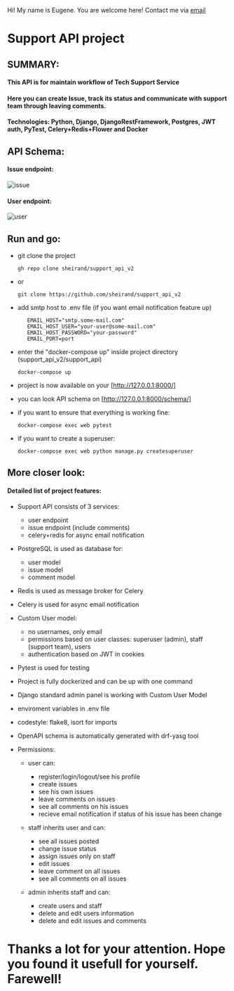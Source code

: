   Hi! My name is Eugene. You are welcome here! Contact me via [email](mailto:eugene.osakovich@gmail.com)
 
 # Support API project
 
 ## SUMMARY:
 #### This API is for maintain workflow of Tech Support Service

 #### Here you can create Issue, track its status and communicate with support team through leaving comments.
 
 #### Technologies: Python, Django, DjangoRestFramework, Postgres, JWT auth, PyTest, Celery+Redis+Flower and Docker
 
 ## API Schema:
 
#### Issue endpoint:
![issue](https://user-images.githubusercontent.com/67389118/173232316-d7cd043c-ca25-42b8-ac5c-e36680205c60.jpg)
#### User endpoint:
![user](https://user-images.githubusercontent.com/67389118/173232324-1fd31f0d-d3c1-421d-934b-b3349322c08d.jpg)

## Run and go:
- git clone the project
 
      gh repo clone sheirand/support_api_v2
      
- or
    
      git clone https://github.com/sheirand/support_api_v2

- add smtp host to .env file (if you want email notification feature up)

  ```EMAIL_USE_TLS=True
     EMAIL_HOST="smtp.some-mail.com"
     EMAIL_HOST_USER="your-user@some-mail.com"
     EMAIL_HOST_PASSWORD="your-password"
     EMAIL_PORT=port
     ```
     
- enter the "docker-compose up" inside project directory (support_api_v2/support_api)
    
      docker-compose up

- project is now available on your  [http://127.0.0.1:8000/]

- you can look API schema on [http://127.0.0.1:8000/schema/]

- if you want to ensure that everything is working fine:

      docker-compose exec web pytest
 
- if you want to create a superuser:
 
      docker-compose exec web python manage.py createsuperuser


## More closer look:

#### Detailed list of project features:

- Support API consists of 3 services:
  - user endpoint
  - issue endpoint (include comments)
  - celery+redis for async email notification
- PostgreSQL is used as database for:
  - user model
  - issue model
  - comment model
- Redis is used as message broker for Celery 
- Celery is used for async email notification
- Custom User model: 
  - no usernames, only email
  - permissions based on user classes: superuser (admin), staff (support team), users
  - authentication based on JWT in cookies
- Pytest is used for testing
- Project is fully dockerized and can be up with one command
- Django standard admin panel is working with Custom User Model
- enviroment variables in .env file
- codestyle: flake8, isort for imports
- OpenAPI schema is automatically generated with drf-yasg tool
- Permissions:
  
  - user can:
  
    - register/login/logout/see his profile
    - create issues
    - see his own issues
    - leave comments on issues
    - see all comments on his issues
    - recieve email notification if status of his issue has been change
  
  - staff inherits user and can:
  
    - see all issues posted
    - change issue status
    - assign issues only on staff
    - edit issues
    - leave comment on all issues
    - see all comments on all issues
  
  - admin inherits staff and can:
  
    - create users and staff
    - delete and edit users information
    - delete and edit issues and comments
#
# Thanks a lot for your attention. Hope you found it usefull for yourself. Farewell!

